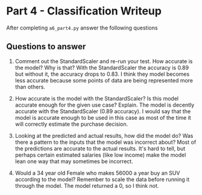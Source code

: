 # Part 4 - Classification Writeup

After completing `a6_part4.py` answer the following questions

## Questions to answer

1. Comment out the StandardScaler and re-run your test. How accurate is the model? Why is that?
With the StandardScaler the accuracy is 0.89 but without it, the accuracy drops to 0.83. I think they model becomes less accurate because some points of data are being represented more than others.

2. How accurate is the model with the StandardScaler? Is this model accurate enough for the given use case? Explain.
The model is decently accurate with the StandardScaler (0.89 accuracy). I would say that the model is accurate enough to be used in this case as most of the time it will correctly estimate the purchase decision.

3. Looking at the predicted and actual results, how did the model do? Was there a pattern to the inputs that the model was incorrect about?
Most of the predictions are accurate to the actual results. It's hard to tell, but perhaps certain estimated salaries (like low income) make the model lean one way that may sometimes be incorrect.

4. Would a 34 year old Female who makes 56000 a year buy an SUV according to the model? Remember to scale the data before running it through the model.
The model returned a 0, so I think not.